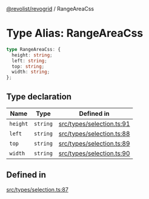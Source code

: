 [@revolist/revogrid](README.md) / RangeAreaCss

# Type Alias: RangeAreaCss

```ts
type RangeAreaCss: {
  height: string;
  left: string;
  top: string;
  width: string;
};
```

## Type declaration

| Name | Type | Defined in |
| ------ | ------ | ------ |
| `height` | `string` | [src/types/selection.ts:91](https://github.com/revolist/revogrid/blob/0b52000f7477669f9da5b2b768b7ac1b608db9f9/src/types/selection.ts#L91) |
| `left` | `string` | [src/types/selection.ts:88](https://github.com/revolist/revogrid/blob/0b52000f7477669f9da5b2b768b7ac1b608db9f9/src/types/selection.ts#L88) |
| `top` | `string` | [src/types/selection.ts:89](https://github.com/revolist/revogrid/blob/0b52000f7477669f9da5b2b768b7ac1b608db9f9/src/types/selection.ts#L89) |
| `width` | `string` | [src/types/selection.ts:90](https://github.com/revolist/revogrid/blob/0b52000f7477669f9da5b2b768b7ac1b608db9f9/src/types/selection.ts#L90) |

## Defined in

[src/types/selection.ts:87](https://github.com/revolist/revogrid/blob/0b52000f7477669f9da5b2b768b7ac1b608db9f9/src/types/selection.ts#L87)
